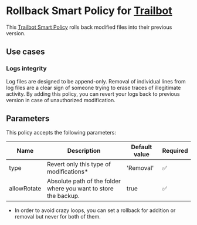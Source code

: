 # Rollback Smart Policy for [Trailbot](https://trailbot.io)
This [Trailbot Smart Policy](https://github.com/trailbot/client/wiki/Smart-Policies) rolls back modified files into their previous version.

## Use cases

### Logs integrity

Log files are designed to be append-only. Removal of individual lines from log files are a clear sign of someone trying to erase traces of illegitimate activity.
By adding this policy, you can revert your logs back to previous version in case of unauthorized modification.

## Parameters
This policy accepts the following parameters:

| Name   | Description                                                     | Default value | Required |
|--------|-----------------------------------------------------------------|---------------|------------|
| type | Revert only this type of modifications*  | 'Removal'        | :white_check_mark:|
| allowRotate | Absolute path of the folder where you want to store the backup. | true        | :white_check_mark:|

* In order to avoid crazy loops, you can set a rollback for addition or removal but never for both of them.
